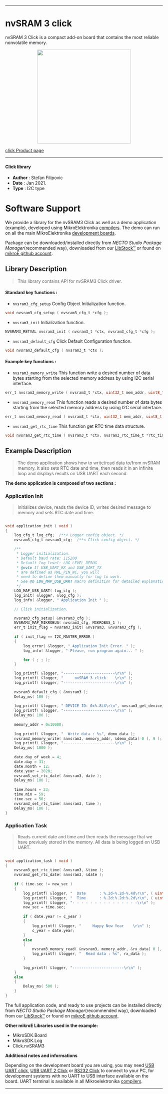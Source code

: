 
---
# nvSRAM 3 click

nvSRAM 3 Click is a compact add-on board that contains the most reliable nonvolatile memory.

<p align="center">
  <img src="https://download.mikroe.com/images/click_for_ide/nvsram3_click.png" height=300px>
</p>

[click Product page](https://www.mikroe.com/nvsram-3-click)

---


#### Click library

- **Author**        : Stefan Filipovic
- **Date**          : Jan 2021.
- **Type**          : I2C type


# Software Support

We provide a library for the nvSRAM3 Click
as well as a demo application (example), developed using MikroElektronika
[compilers](https://www.mikroe.com/necto-studio).
The demo can run on all the main MikroElektronika [development boards](https://www.mikroe.com/development-boards).

Package can be downloaded/installed directly from *NECTO Studio Package Manager*(recommended way), downloaded from our [LibStock&trade;](https://libstock.mikroe.com) or found on [mikroE github account](https://github.com/MikroElektronika/mikrosdk_click_v2/tree/master/clicks).

## Library Description

> This library contains API for nvSRAM3 Click driver.

#### Standard key functions :

- `nvsram3_cfg_setup` Config Object Initialization function.
```c
void nvsram3_cfg_setup ( nvsram3_cfg_t *cfg );
```

- `nvsram3_init` Initialization function.
```c
NVSRAM3_RETVAL nvsram3_init ( nvsram3_t *ctx, nvsram3_cfg_t *cfg );
```

- `nvsram3_default_cfg` Click Default Configuration function.
```c
void nvsram3_default_cfg ( nvsram3_t *ctx );
```

#### Example key functions :

- `nvsram3_memory_write` This function write a desired number of data bytes starting from the selected memory address by using I2C serial interface.
```c
err_t nvsram3_memory_write ( nvsram3_t *ctx, uint32_t mem_addr, uint8_t *data_in, uint8_t n_bytes );
```

- `nvsram3_memory_read` This function reads a desired number of data bytes starting from the selected memory address by using I2C serial interface.
```c
err_t nvsram3_memory_read ( nvsram3_t *ctx, uint32_t mem_addr, uint8_t *data_out, uint8_t n_bytes );
```

- `nvsram3_get_rtc_time` This function get RTC time data structure.
```c
void nvsram3_get_rtc_time ( nvsram3_t *ctx, nvsram3_rtc_time_t *rtc_time );
```

## Example Description

> The demo application shows how to write/read data to/from nvSRAM memory.
> It also sets RTC date and time, then reads it in an infinite loop and displays results on USB UART each second.

**The demo application is composed of two sections :**

### Application Init

> Initializes device, reads the device ID, writes desired message to memory and sets RTC date and time.

```c

void application_init ( void )
{
    log_cfg_t log_cfg;  /**< Logger config object. */
    nvsram3_cfg_t nvsram3_cfg;  /**< Click config object. */

    /** 
     * Logger initialization.
     * Default baud rate: 115200
     * Default log level: LOG_LEVEL_DEBUG
     * @note If USB_UART_RX and USB_UART_TX 
     * are defined as HAL_PIN_NC, you will 
     * need to define them manually for log to work. 
     * See @b LOG_MAP_USB_UART macro definition for detailed explanation.
     */
    LOG_MAP_USB_UART( log_cfg );
    log_init( &logger, &log_cfg );
    log_info( &logger, " Application Init " );

    // Click initialization.

    nvsram3_cfg_setup( &nvsram3_cfg );
    NVSRAM3_MAP_MIKROBUS( nvsram3_cfg, MIKROBUS_1 );
    err_t init_flag = nvsram3_init( &nvsram3, &nvsram3_cfg );
    
    if ( init_flag == I2C_MASTER_ERROR ) 
    {
        log_error( &logger, " Application Init Error. " );
        log_info( &logger, " Please, run program again... " );

        for ( ; ; );
    }

    log_printf( &logger, "-----------------------\r\n" );
    log_printf( &logger, "     nvSRAM 3 click    \r\n" );
    log_printf( &logger, "-----------------------\r\n" );
    
    nvsram3_default_cfg ( &nvsram3 );
    Delay_ms( 100 );
    
    log_printf( &logger, " DEVICE ID: 0x%.8LX\r\n", nvsram3_get_device_id( &nvsram3 ) );
    log_printf( &logger, "-----------------------\r\n" );
    Delay_ms( 100 );
    
    memory_addr = 0x10000;
    
    log_printf( &logger, "  Write data : %s", demo_data );
    nvsram3_memory_write( &nvsram3, memory_addr, &demo_data[ 0 ], 9 );
    log_printf( &logger, "-----------------------\r\n" );
    Delay_ms( 1000 );
    
    date.day_of_week = 4;
    date.day = 31;
    date.month = 12;
    date.year = 2020;
    nvsram3_set_rtc_date( &nvsram3, date );
    Delay_ms( 100 );
    
    time.hours = 23;
    time.min = 59;
    time.sec = 50;
    nvsram3_set_rtc_time( &nvsram3, time );
    Delay_ms( 100 );
}

```

### Application Task

> Reads current date and time and then reads the message that we have previusly stored in the memory.
> All data is being logged on USB UART.

```c

void application_task ( void )
{
    nvsram3_get_rtc_time( &nvsram3, &time );
    nvsram3_get_rtc_date( &nvsram3, &date );
    
    if ( time.sec != new_sec ) 
    {
        log_printf( &logger, "  Date      : %.2d-%.2d-%.4d\r\n", ( uint16_t ) date.day, ( uint16_t ) date.month, ( uint16_t ) date.year );
        log_printf( &logger, "  Time      : %.2d:%.2d:%.2d\r\n", ( uint16_t ) time.hours, ( uint16_t ) time.min, ( uint16_t ) time.sec );
        log_printf( &logger, "- - - - - - - - - - - - - - -\r\n" );
        new_sec = time.sec;
        
        if ( date.year != c_year ) 
        {
            log_printf( &logger, "     Happy New Year    \r\n" );
            c_year = date.year;
        } 
        else 
        {
            nvsram3_memory_read( &nvsram3, memory_addr, &rx_data[ 0 ], 9 );
            log_printf( &logger, "  Read data : %s", rx_data );    
        }
               
        log_printf( &logger, "-----------------------\r\n" );
    } 
    else 
    {
        Delay_ms( 500 );    
    }
}

```

The full application code, and ready to use projects can be installed directly from *NECTO Studio Package Manager*(recommended way), downloaded from our [LibStock&trade;](https://libstock.mikroe.com) or found on [mikroE github account](https://github.com/MikroElektronika/mikrosdk_click_v2/tree/master/clicks).

**Other mikroE Libraries used in the example:**

- MikroSDK.Board
- MikroSDK.Log
- Click.nvSRAM3

**Additional notes and informations**

Depending on the development board you are using, you may need
[USB UART click](https://www.mikroe.com/usb-uart-click),
[USB UART 2 Click](https://www.mikroe.com/usb-uart-2-click) or
[RS232 Click](https://www.mikroe.com/rs232-click) to connect to your PC, for
development systems with no UART to USB interface available on the board. UART
terminal is available in all Mikroelektronika
[compilers](https://shop.mikroe.com/compilers).

---
